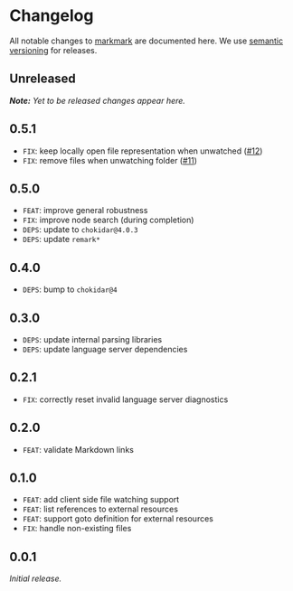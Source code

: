 # Changelog

All notable changes to [markmark](https://github.com/nikku/markmark) are documented here. We use [semantic versioning](http://semver.org/) for releases.

## Unreleased

___Note:__ Yet to be released changes appear here._

## 0.5.1

* `FIX`: keep locally open file representation when unwatched ([#12](https://github.com/nikku/markmark/pull/12))
* `FIX`: remove files when unwatching folder ([#11](https://github.com/nikku/markmark/pull/11))

## 0.5.0

* `FEAT`: improve general robustness
* `FIX`: improve node search (during completion)
* `DEPS`: update to `chokidar@4.0.3`
* `DEPS`: update `remark*`

## 0.4.0

* `DEPS`: bump to `chokidar@4`

## 0.3.0

* `DEPS`: update internal parsing libraries
* `DEPS`: update language server dependencies

## 0.2.1

* `FIX`: correctly reset invalid language server diagnostics

## 0.2.0

* `FEAT`: validate Markdown links

## 0.1.0

* `FEAT`: add client side file watching support
* `FEAT`: list references to external resources
* `FEAT`: support goto definition for external resources
* `FIX`: handle non-existing files

## 0.0.1

_Initial release._
